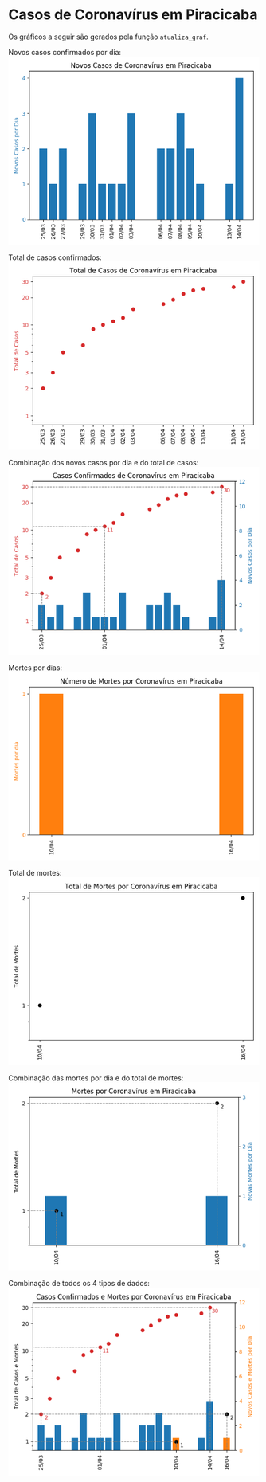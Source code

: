 # Casos de Coronavírus em Piracicaba

Os gráficos a seguir são gerados pela função `atualiza_graf`.

Novos casos confirmados por dia:  
![Novos casos - Piracicaba](img/Piracicaba-novoscasos.png)

Total de casos confirmados:  
![Total de casos - Piracicaba](img/Piracicaba-totalcasos.png)

Combinação dos novos casos por dia e do total de casos:  
![Casos Confirmados - Piracicaba](img/Piracicaba-casosconfirmados.png)

Mortes por dias:  
![Mortes por dia - Piracicaba](img/Piracicaba-novasmortes.png)

Total de mortes:  
![Total de mortes - Piracicaba](img/Piracicaba-totalmortes.png)

Combinação das mortes por dia e do total de mortes:  
![Mortes - Piracicaba](img/Piracicaba-mortes.png)

Combinação de todos os 4 tipos de dados:  
![COVID-Piracicaba](img/Piracicaba.png)
